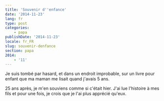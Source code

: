 ```yaml
---
title: 'Souvenir d''enfance'
date: '2014-11-23'
lang: fr
type: post
categories:
    - papa
publishDate: '2014-11-23'
locale: fr_FR
slug: souvenir-denfance
section: papa
2014:
    - '11'
---
```


Je suis tombé par hasard, et dans un endroit improbable, sur un livre pour enfant que ma maman me lisait quand j'avais 5 ans.

25 ans après, je m'en souviens comme si c'était hier.
J'ai lue l'histoire à mes fils et pour une fois, je crois que je l'ai plus apprécié qu'eux.
